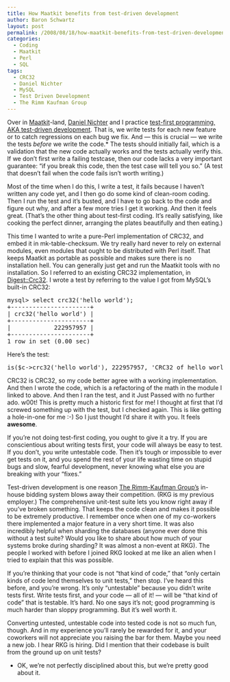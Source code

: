 ```yaml
---
title: How Maatkit benefits from test-driven development
author: Baron Schwartz
layout: post
permalink: /2008/08/18/how-maatkit-benefits-from-test-driven-development/
categories:
  - Coding
  - Maatkit
  - Perl
  - SQL
tags:
  - CRC32
  - Daniel Nichter
  - MySQL
  - Test Driven Development
  - The Rimm Kaufman Group
---
```

Over in [Maatkit][1]-land, [Daniel Nichter][2] and I practice [test-first programming, AKA test-driven development][3]. That is, we write tests for each new feature or to catch regressions on each bug we fix. And &#8212; this is crucial &#8212; we write the tests *before* we write the code.* The tests should initially fail, which is a validation that the new code actually works and the tests actually verify this. If we don&#8217;t first write a failing testcase, then our code lacks a very important guarantee: &#8220;if you break this code, then the test case will tell you so.&#8221; (A test that doesn&#8217;t fail when the code fails isn&#8217;t worth writing.)

<!--more-->

Most of the time when I do this, I write a test, it fails because I haven&#8217;t written any code yet, and I then go do some kind of clean-room coding. Then I run the test and it&#8217;s busted, and I have to go back to the code and figure out why, and after a few more tries I get it working. And then it feels great. (That&#8217;s the other thing about test-first coding. It&#8217;s really satisfying, like cooking the perfect dinner, arranging the plates beautifully and then eating.)

This time I wanted to write a pure-Perl implementation of CRC32, and embed it in mk-table-checksum. We try really hard never to rely on external modules, even modules that ought to be distributed with Perl itself. That keeps Maatkit as portable as possible and makes sure there is no installation hell. You can generally just get and run the Maatkit tools with no installation. So I referred to an existing CRC32 implementation, in [Digest::Crc32][4]. I wrote a test by referring to the value I got from MySQL&#8217;s built-in CRC32:

<pre>mysql> select crc32('hello world');
+----------------------+
| crc32('hello world') |
+----------------------+
|            222957957 | 
+----------------------+
1 row in set (0.00 sec)
</pre>

Here&#8217;s the test:

<pre>is($c-&gt;crc32('hello world'), 222957957, 'CRC32 of hello world');</pre>

CRC32 is CRC32, so my code better agree with a working implementation. And then I wrote the code, which is a refactoring of the math in the module I linked to above. And then I ran the test, and it Just Passed with no further ado. w00t! This is pretty much a historic first for me! I thought at first that I&#8217;d screwed something up with the test, but I checked again. This is like getting a hole-in-one for me :-) So I just thought I&#8217;d share it with you. It feels **awesome**.

If you&#8217;re not doing test-first coding, you ought to give it a try. If you are conscientious about writing tests first, your code will always be easy to test. If you don&#8217;t, you write untestable code. Then it&#8217;s tough or impossible to ever get tests on it, and you spend the rest of your life wasting time on stupid bugs and slow, fearful development, never knowing what else you are breaking with your &#8220;fixes.&#8221;

Test-driven development is one reason [The Rimm-Kaufman Group&#8217;s][5] in-house bidding system blows away their competition. (RKG is my previous employer.) The comprehensive unit-test suite lets you know right away if you&#8217;ve broken something. That keeps the code clean and makes it possible to be extremely productive. I remember once when one of my co-workers there implemented a major feature in a very short time. It was also incredibly helpful when sharding the databases (anyone ever done this without a test suite? Would you like to share about how much of your systems broke during sharding? It was almost a non-event at RKG). The people I worked with before I joined RKG looked at me like an alien when I tried to explain that this was possible.

If you&#8217;re thinking that your code is not &#8220;that kind of code,&#8221; that &#8220;only certain kinds of code lend themselves to unit tests,&#8221; then stop. I&#8217;ve heard this before, and you&#8217;re wrong. It&#8217;s only &#8220;untestable&#8221; because you didn&#8217;t write tests first. Write tests first, and your code &#8212; all of it! &#8212; will be &#8220;that kind of code&#8221; that is testable. It&#8217;s hard. No one says it&#8217;s not; good programming is much harder than sloppy programming. But it&#8217;s well worth it.

Converting untested, untestable code into tested code is not so much fun, though. And in my experience you&#8217;ll rarely be rewarded for it, and your coworkers will not appreciate you raising the bar for them. Maybe you need a new job. I hear RKG is hiring. Did I mention that their codebase is built from the ground up on unit tests?

* OK, we&#8217;re not perfectly disciplined about this, but we&#8217;re pretty good about it.

 [1]: http://www.maatkit.org/
 [2]: http://hackmysql.com/
 [3]: http://en.wikipedia.org/wiki/Test-driven_development
 [4]: http://search.cpan.org/~fays/Digest-Crc32-0.01/Crc32.pm
 [5]: http://www.rimmkaufman.com/
